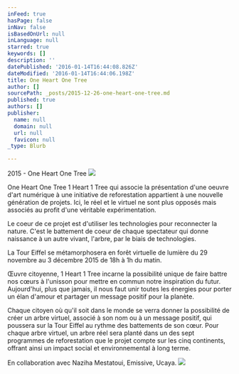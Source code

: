 ```yaml
---
inFeed: true
hasPage: false
inNav: false
isBasedOnUrl: null
inLanguage: null
starred: true
keywords: []
description: ''
datePublished: '2016-01-14T16:44:08.826Z'
dateModified: '2016-01-14T16:44:06.198Z'
title: One Heart One Tree
author: []
sourcePath: _posts/2015-12-26-one-heart-one-tree.md
published: true
authors: []
publisher:
  name: null
  domain: null
  url: null
  favicon: null
_type: Blurb

---
```

2015 - One Heart One Tree
![](https://the-grid-user-content.s3-us-west-2.amazonaws.com/4f34c9e7-6f1e-4511-9d1c-5417e0953ac7.jpg)

One Heart One Tree
1 Heart 1 Tree qui associe ​la présentation d'une oeuvre d'art numérique à une initiative de reforestation appartient à une nouvelle génération de projets. Ici, ​le réel et le virtuel ne sont plus opposés mais associés au profit d'une ​véritable expérimentation. 

Le coeur de ce projet est d'utiliser les technologies pour reconnecter la nature. ​C'est le battement de coeur de chaque spectateur qui donne naissance à un autre vivant, l'arbre, par le biais de technologies. 

La Tour Eiffel se métamorphosera en forêt virtuelle de lumière du 29 novembre au 3 décembre 2015 de 18h à 1h du matin. 

Œuvre citoyenne, 1 Heart 1 Tree incarne la possibilité unique de faire battre nos cœurs à l'unisson pour mettre en commun notre inspiration du futur. Aujourd'hui, plus que jamais, il nous faut unir toutes les énergies pour porter un élan d'amour et partager un message positif pour la planète. 

Chaque citoyen où qu'il soit dans le monde se verra donner la possibilité de créer un arbre virtuel, associé à son nom ou à un message positif, qui poussera sur la Tour Eiffel au rythme des battements de son cœur. Pour chaque arbre virtuel, un arbre réel sera planté dans un des sept programmes de reforestation que le projet compte sur les cinq continents, offrant ainsi un impact social et environnemental à long terme.

En collaboration avec Naziha Mestatoui, Emissive, Ucaya.
![](https://the-grid-user-content.s3-us-west-2.amazonaws.com/d59e5686-ed76-467b-a062-a1c843a35dc1.jpg)